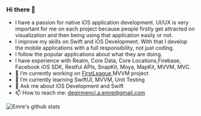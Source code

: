 ### Hi there 👋

- I have a passion for native iOS application development. UI/UX is very important for me on each project because people firstly get attracted on visualization and then being using that application easily or not. 
- I improve my skills on Swift and iOS Development. With that I develop the mobile applications with a full responsibility, not just coding. 
- I follow the popular applications about what they are doing.
- I have experience with Realm, Core Data, Core Locations,Firebase, Facebook iOS SDK, Restful APIs, SnapKit, Moya, MapKit, MVVM, MVC. 
- 🔭 I’m currently working on <a href = "https://github.com/emrdgrmnci/FirstLeague"> FirstLeague </a> MVVM project
- 🌱 I’m currently learning SwiftUI, MVVM, Unit Testing
- 💬 Ask me about iOS Development and Swift
- 📫 How to reach me: degirmenci.a.emre@gmail.com

![Emre's github stats](https://github-readme-stats.vercel.app/api?username=emrdgrmnci&show_icons=true&line_height=30)
